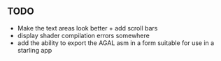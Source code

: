 
TODO
----

- Make the text areas look better + add scroll bars
- display shader compilation errors somewhere
- add the ability to export the AGAL asm in a form suitable for use in a starling app